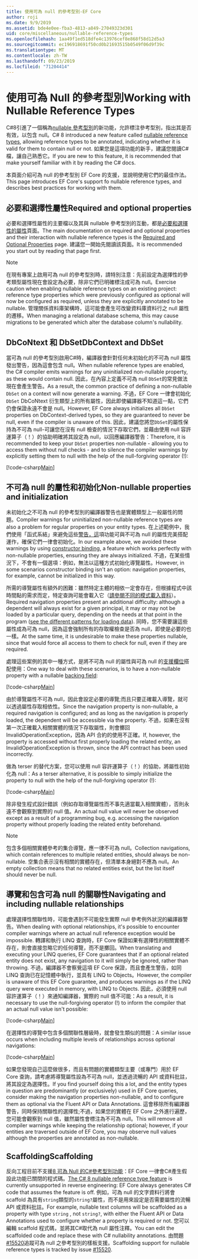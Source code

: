 ```yaml
---
title: 使用可為 null 的參考型別-EF Core
author: roji
ms.date: 9/9/2019
ms.assetid: bde4e0ee-fba3-4813-a849-27049323d301
uid: core/miscellaneous/nullable-reference-types
ms.openlocfilehash: 1aa49f1ed518dfe4c13976cef8e868f58d12d5a3
ms.sourcegitcommit: ec196918691f50cd0b21693515b0549f06d9f39c
ms.translationtype: MT
ms.contentlocale: zh-TW
ms.lasthandoff: 09/23/2019
ms.locfileid: "71204414"
---
```

# <a name="working-with-nullable-reference-types"></a><span data-ttu-id="3c919-102">使用可為 Null 的參考型別</span><span class="sxs-lookup"><span data-stu-id="3c919-102">Working with Nullable Reference Types</span></span>

<span data-ttu-id="3c919-103">C#8引進了一個稱為[nullable 參考型別](/dotnet/csharp/tutorials/nullable-reference-types)的新功能，允許標注參考型別，指出其是否有效，以包含 null。</span><span class="sxs-lookup"><span data-stu-id="3c919-103">C# 8 introduced a new feature called [nullable reference types](/dotnet/csharp/tutorials/nullable-reference-types), allowing reference types to be annotated, indicating whether it is valid for them to contain null or not.</span></span> <span data-ttu-id="3c919-104">如果您是這項功能的新手，建議您閱讀C#檔，讓自己熟悉它。</span><span class="sxs-lookup"><span data-stu-id="3c919-104">If you are new to this feature, it is recommended that make yourself familiar with it by reading the C# docs.</span></span>

<span data-ttu-id="3c919-105">本頁面介紹可為 null 的參考型別 EF Core 的支援，並說明使用它們的最佳作法。</span><span class="sxs-lookup"><span data-stu-id="3c919-105">This page introduces EF Core's support fo nullable reference types, and describes best practices for working with them.</span></span>

## <a name="required-and-optional-properties"></a><span data-ttu-id="3c919-106">必要和選擇性屬性</span><span class="sxs-lookup"><span data-stu-id="3c919-106">Required and optional properties</span></span>

<span data-ttu-id="3c919-107">必要和選擇性屬性的主要檔以及其與 nullable 參考型別的互動，都是[必要和選擇性的屬性](xref:core/modeling/required-optional)頁面。</span><span class="sxs-lookup"><span data-stu-id="3c919-107">The main documentation on required and optional properties and their interaction with nullable reference types is the [Required and Optional Properties](xref:core/modeling/required-optional) page.</span></span> <span data-ttu-id="3c919-108">建議您一開始先閱讀該頁面。</span><span class="sxs-lookup"><span data-stu-id="3c919-108">It is recommended you start out by reading that page first.</span></span>

> [!NOTE]
> <span data-ttu-id="3c919-109">在現有專案上啟用可為 null 的參考型別時，請特別注意：先前設定為選擇性的參考類型屬性現在會設定為必要，除非它們已明確標注成可為 null。</span><span class="sxs-lookup"><span data-stu-id="3c919-109">Exercise caution when enabling nullable reference types on an existing project: reference type properties which were previously configured as optional will now be configured as required, unless they are explicitly annotated to be nullable.</span></span> <span data-ttu-id="3c919-110">管理關係資料庫架構時，這可能會產生可改變資料庫資料行之 null 屬性的遷移。</span><span class="sxs-lookup"><span data-stu-id="3c919-110">When managing a relational database schema, this may cause migrations to be generated which alter the database column's nullability.</span></span>

## <a name="dbcontext-and-dbset"></a><span data-ttu-id="3c919-111">DbCoNtext 和 DbSet</span><span class="sxs-lookup"><span data-stu-id="3c919-111">DbContext and DbSet</span></span>

<span data-ttu-id="3c919-112">當可為 null 的參考型別啟用C#時，編譯器會針對任何未初始化的不可為 null 屬性發出警告，因為這會包含 null。</span><span class="sxs-lookup"><span data-stu-id="3c919-112">When nullable reference types are enabled, the C# compiler emits warnings for any uninitialized non-nullable property, as these would contain null.</span></span> <span data-ttu-id="3c919-113">因此，在內容上定義不可為 null `DbSet`的常見做法現在會產生警告。</span><span class="sxs-lookup"><span data-stu-id="3c919-113">As a result, the common practice of defining a non-nullable `DbSet` on a context will now generate a warning.</span></span> <span data-ttu-id="3c919-114">不過，EF Core 一律會初始化`DbSet` DbCoNtext 衍生類型上的所有屬性，因此即使編譯器不知道這一點，它們仍會保證永遠不會是 null。</span><span class="sxs-lookup"><span data-stu-id="3c919-114">However, EF Core always initializes all `DbSet` properties on DbContext-derived types, so they are guaranteed to never be null, even if the compiler is unaware of this.</span></span> <span data-ttu-id="3c919-115">因此，建議您將您`DbSet`的屬性保持為不可為 null-可讓您在沒有 null 檢查的情況下存取它們，並藉由使用 null 容許運算子（！）的協助明確將其設定為 null，以回應編譯器警告：</span><span class="sxs-lookup"><span data-stu-id="3c919-115">Therefore, it is recommended to keep your `DbSet` properties non-nullable - allowing you to access them without null checks - and to silence the compiler warnings by explicitly setting them to null with the help of the null-forgiving operator (!):</span></span>

[!code-csharp[Main](../../../samples/core/Miscellaneous/NullableReferenceTypes/NullableReferenceTypesContext.cs?name=Context&highlight=3-4)]

## <a name="non-nullable-properties-and-initialization"></a><span data-ttu-id="3c919-116">不可為 null 的屬性和初始化</span><span class="sxs-lookup"><span data-stu-id="3c919-116">Non-nullable properties and initialization</span></span>

<span data-ttu-id="3c919-117">未初始化之不可為 null 的參考型別的編譯器警告也是實體類型上一般屬性的問題。</span><span class="sxs-lookup"><span data-stu-id="3c919-117">Compiler warnings for uninitialized non-nullable reference types are also a problem for regular properties on your entity types.</span></span> <span data-ttu-id="3c919-118">在上述範例中，我們使用「函式系結」來避免這些[警告，這](xref:core/modeling/constructors)項功能可與不可為 null 的屬性完美搭配運作，確保它們一律會初始化。</span><span class="sxs-lookup"><span data-stu-id="3c919-118">In our example above, we avoided these warnings by using [constructor binding](xref:core/modeling/constructors), a feature which works perfectly with non-nullable properties, ensuring they are always initialized.</span></span> <span data-ttu-id="3c919-119">不過，在某些情況下，不會有一個選項：例如，無法以這種方式初始化導覽屬性。</span><span class="sxs-lookup"><span data-stu-id="3c919-119">However, in some scenarios constructor binding isn't an option: navigation properties, for example, cannot be initialized in this way.</span></span>

<span data-ttu-id="3c919-120">所需的導覽屬性有額外的困難：雖然特定主體的相依一定會存在，但根據程式中該時間點的需求而定，特定查詢可能會載入它（[請參閱不同的模式載入資料](xref:core/querying/related-data)）。</span><span class="sxs-lookup"><span data-stu-id="3c919-120">Required navigation properties present an additional difficulty: although a dependent will always exist for a given principal, it may or may not be loaded by a particular query, depending on the needs at that point in the program ([see the different patterns for loading data](xref:core/querying/related-data)).</span></span> <span data-ttu-id="3c919-121">同時，您不需要讓這些屬性成為可為 null，因為這會強制所有的存取權檢查是否為 null，即使是必要的也一樣。</span><span class="sxs-lookup"><span data-stu-id="3c919-121">At the same time, it is undesirable to make these properties nullable, since that would force all access to them to check for null, even if they are required.</span></span>

<span data-ttu-id="3c919-122">處理這些案例的其中一種方式，是將不可為 null 的屬性與可為 null 的[支援欄位](xref:core/modeling/backing-field)搭配使用：</span><span class="sxs-lookup"><span data-stu-id="3c919-122">One way to deal with these scenarios, is to have a non-nullable property with a nullable [backing field](xref:core/modeling/backing-field):</span></span>

[!code-csharp[Main](../../../samples/core/Miscellaneous/NullableReferenceTypes/Order.cs?range=12-17)]

<span data-ttu-id="3c919-123">由於導覽屬性不可為 null，因此會設定必要的導覽;而且只要正確載入導覽，就可以透過屬性存取相依性。</span><span class="sxs-lookup"><span data-stu-id="3c919-123">Since the navigation property is non-nullable, a required navigation is configured; and as long as the navigation is properly loaded, the dependent will be accessible via the property.</span></span> <span data-ttu-id="3c919-124">不過，如果在沒有第一次正確載入相關實體的情況下存取屬性，則會擲回 InvalidOperationException，因為 API 合約的使用不正確。</span><span class="sxs-lookup"><span data-stu-id="3c919-124">If, however, the property is accessed without first properly loading the related entity, an InvalidOperationException is thrown, since the API contract has been used incorrectly.</span></span>

<span data-ttu-id="3c919-125">做為 terser 的替代方案，您可以使用 null 容許運算子（！）的協助，將屬性初始化為 null：</span><span class="sxs-lookup"><span data-stu-id="3c919-125">As a terser alternative, it is possible to simply initialize the property to null with the help of the null-forgiving operator (!):</span></span>

[!code-csharp[Main](../../../samples/core/Miscellaneous/NullableReferenceTypes/Order.cs?range=19)]

<span data-ttu-id="3c919-126">除非發生程式設計錯誤（例如存取導覽屬性而不事先適當載入相關實體），否則永遠不會觀察到實際的 null 值。</span><span class="sxs-lookup"><span data-stu-id="3c919-126">An actual null value will never be observed except as a result of a programming bug, e.g. accessing the navigation property without properly loading the related entity beforehand.</span></span>

> [!NOTE]
> <span data-ttu-id="3c919-127">包含多個相關實體參考的集合導覽，應一律不可為 null。</span><span class="sxs-lookup"><span data-stu-id="3c919-127">Collection navigations, which contain references to multiple related entities, should always be non-nullable.</span></span> <span data-ttu-id="3c919-128">空集合表示沒有相關的實體存在，但清單本身絕對不應為 null。</span><span class="sxs-lookup"><span data-stu-id="3c919-128">An empty collection means that no related entities exist, but the list itself should never be null.</span></span>

## <a name="navigating-and-including-nullable-relationships"></a><span data-ttu-id="3c919-129">導覽和包含可為 null 的關聯性</span><span class="sxs-lookup"><span data-stu-id="3c919-129">Navigating and including nullable relationships</span></span>

<span data-ttu-id="3c919-130">處理選擇性關聯性時，可能會遇到不可能發生實際 null 參考例外狀況的編譯器警告。</span><span class="sxs-lookup"><span data-stu-id="3c919-130">When dealing with optional relationships, it's possible to encounter compiler warnings where an actual null reference exception would be impossible.</span></span> <span data-ttu-id="3c919-131">轉譯和執行 LINQ 查詢時，EF Core 保證如果有選擇性的相關實體不存在，則會直接忽略它的任何導覽，而不是擲回。</span><span class="sxs-lookup"><span data-stu-id="3c919-131">When translating and executing your LINQ queries, EF Core guarantees that if an optional related entity does not exist, any navigation to it will simply be ignored, rather than throwing.</span></span> <span data-ttu-id="3c919-132">不過，編譯器不會察覺這項 EF Core 保證，而且會產生警告，如同 LINQ 查詢已在記憶體中執行，並具有 LINQ to Objects。</span><span class="sxs-lookup"><span data-stu-id="3c919-132">However, the compiler is unaware of this EF Core guarantee, and produces warnings as if the LINQ query were executed in memory, with LINQ to Objects.</span></span> <span data-ttu-id="3c919-133">因此，必須使用 null 容許運算子（！）來通知編譯器，實際的 null 值不可能：</span><span class="sxs-lookup"><span data-stu-id="3c919-133">As a result, it is necessary to use the null-forgiving operator (!) to inform the compiler that an actual null value isn't possible:</span></span>

[!code-csharp[Main](../../../samples/core/Miscellaneous/NullableReferenceTypes/Program.cs?range=46)]

<span data-ttu-id="3c919-134">在選擇性的導覽中包含多個關聯性層級時，就會發生類似的問題：</span><span class="sxs-lookup"><span data-stu-id="3c919-134">A similar issue occurs when including multiple levels of relationships across optional navigations:</span></span>

[!code-csharp[Main](../../../samples/core/Miscellaneous/NullableReferenceTypes/Program.cs?range=36-39&highlight=2)]

<span data-ttu-id="3c919-135">如果您發現自己這麼做很多，而且有問題的實體類型主要（或專門）用於 EF Core 查詢，請考慮將導覽屬性設為不可為 null，並透過流暢的 API 或資料批註，將其設定為選擇性。</span><span class="sxs-lookup"><span data-stu-id="3c919-135">If you find yourself doing this a lot, and the entity types in question are predominantly (or exclusively) used in EF Core queries, consider making the navigation properties non-nullable, and to configure them as optional via the Fluent API or Data Annotations.</span></span> <span data-ttu-id="3c919-136">這會移除所有編譯器警告，同時保持關聯性的選擇性;不過，如果您的實體在 EF Core 之外進行遍歷，您可能會觀察到 null 值，雖然屬性會標注為不可為 null。</span><span class="sxs-lookup"><span data-stu-id="3c919-136">This will remove all compiler warnings while keeping the relationship optional; however, if your entities are traversed outside of EF Core, you may observe null values although the properties are annotated as non-nullable.</span></span>

## <a name="scaffolding"></a><span data-ttu-id="3c919-137">Scaffolding</span><span class="sxs-lookup"><span data-stu-id="3c919-137">Scaffolding</span></span>

<span data-ttu-id="3c919-138">反向工程目前不支援[8 可為 Null 的C#參考型別功能](/dotnet/csharp/tutorials/nullable-reference-types)：EF Core 一律會C#產生假設此功能已關閉的程式碼。</span><span class="sxs-lookup"><span data-stu-id="3c919-138">[The C# 8 nullable reference type feature](/dotnet/csharp/tutorials/nullable-reference-types) is currently unsupported in reverse engineering: EF Core always generates C# code that assumes the feature is off.</span></span> <span data-ttu-id="3c919-139">例如，可為 null 的文字資料行將會 scaffold 為具有`string`類型的`string?`屬性，而不是用來設定是否需要屬性的流暢 API 或資料批註。</span><span class="sxs-lookup"><span data-stu-id="3c919-139">For example, nullable text columns will be scaffolded as a property with type `string` , not `string?`, with either the Fluent API or Data Annotations used to configure whether a property is required or not.</span></span> <span data-ttu-id="3c919-140">您可以編輯 scaffold 程式碼，並將其C#取代為 null 屬性注釋。</span><span class="sxs-lookup"><span data-stu-id="3c919-140">You can edit the scaffolded code and replace these with C# nullability annotations.</span></span> <span data-ttu-id="3c919-141">由問題[#15520](https://github.com/aspnet/EntityFrameworkCore/issues/15520)追蹤可為 null 之參考型別的樣板支援。</span><span class="sxs-lookup"><span data-stu-id="3c919-141">Scaffolding support for nullable reference types is tracked by issue [#15520](https://github.com/aspnet/EntityFrameworkCore/issues/15520).</span></span>
